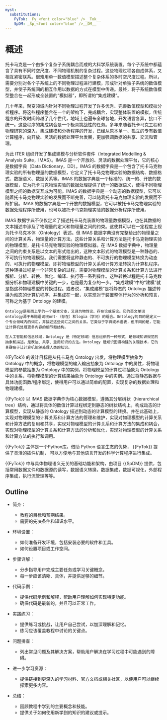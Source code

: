 ```yaml
---
myst:
  substitutions:
    FyTok: _Fy_<font color="blue" />__Tok__
    SpDM: _Sp_<font color="blue" />__DM__
---
```


# 概述

托卡马克是一个由多个复杂子系统耦合而成的大科学系统装置。每个子系统中都蕴含了具有不同时空尺度、不同物理机制的复杂过程。这些物理过程各自成体系，又相互紧密联系。很难用单一数值模型描述整个复杂体系的多时空尺度过程。所以，需要分别对各个子系统上的不同物理过程进行建模，形成针对单独子系统的数值模型，并使子系统间的相互作用以数据的方式在模型中传递。最终，将子系统数值模型整合在一起形成全装置的“模拟器”，即所谓的“集成建模”。

几十年来，聚变领域内针对不同物理过程开发了许多优秀、完善数值模型和模拟分析程序。将这些程序整合在一个的架构下，完成耦合，实现整体装置的模拟。传统程序的开发时间跨越了几个世代，地域上也遍布全球各地，开发语言各异，接口不统一。这些程序的集成耦合是一个极具挑战性的任务。多年来随着托卡马克工程和物理研究的深入，集成建模和分析程序的开发，已经从原本单一、孤立的专有数值计算程序，向开放、灵活的数据处理平台发展，更加强调数据的共享、交流和管理。

为此 ITER 组织开发了集成建模与分析软件套件（Integrated Modelling & Analysis Suite，IMAS）。IMAS 是一个开放的、灵活的数据处理平台，它的核心是数据字典（Data Dictionary，DD）。IMAS 的数据字典是一个包含了托卡马克物理实验的所有物理量的数据模型，它定义了托卡马克物理实验的数据结构、数据格式、数据语义、数据关系等。IMAS 的数据字典是一个标准的、统一的、开放的数据模型，它为托卡马克物理实验的数据处理提供了统一的数据语义，使得不同物理模型之间的数据交互成为可能。IMAS 的数据字典是一个动态的数据模型，它可以随着托卡马克物理实验的发展而不断完善，可以随着托卡马克物理实验的发展而不断扩展。IMAS 的数据字典是一个开放的数据模型，它可以被托卡马克物理实验的数据处理程序所使用，也可以被托卡马克物理实验的数据分析程序所使用。

IMAS 数据字典不仅仅定义了描述托卡马克装置的物理量数据模型，也在其数据的文本描述中涉及了物理量的定义和物理量之间的约束。这使其可以在一定程度上视为托卡马克本体（Ontology）表述。但 IMAS 数据字典没有完整给出的物理量之间的计算关系，物理量的计算方法。这些计算关系和计算方法是托卡马克物理实验的物理模型，是托卡马克物理实验的物理模拟器。在 IMAS 数据字典中，物理量之间的约束关系是以文本的形式给出的，这种文本形式的物理模型是一种静态的、不可执行的物理模型。我们需要将这种静态的、不可执行的物理模型转换为动态的、可执行的物理模型，即将物理模型的计算关系和计算方法转换为计算机程序。这种转换过程是一个非常复杂的过程，需要对物理模型的计算关系和计算方法进行解析、分析、转换、优化、编译、执行等一系列操作。这种转换过程是托卡马克数据分析和物理建模中关键的一步，也是最为复杂的一步。“集成建模”中的“建模”就是指这种物理模型的转换过程。或者说，“集成建模”是将静态的 Ontology 描述转换为动态的计算机程序，并集成在一起，以实现对于装置整体行为的分析和预言，可称之为基于 Ontology 的建模。

```{tip}
Ontology是形而上学的一个基本分支，又译为物性论、存在论或系论。它的英文单词ontology源于希腊语词根ont-（存在）和logia（学问）的组合。Ontology的目的是定义一个专业领域内的词汇，并描述这些词汇之间的关系。它类似于字典或术语表，但不同的是，它能让计算机处理更多内容的细节和结构。

在人工智能和信息领域，Ontology 是（特定领域）信息组织的一种形式，是领域知识规范的抽象和描述，是表达、共享、重用知识的方法。Ontology 是知识图谱构建的关键技术，它的关键在于让计算机能够处理人类的知识。
```

{{FyTok}} 的设计目标是从托卡马克 Ontology 出发，将物理模型抽象为 Ontology 中的概念，将物理模型的输入输出抽象为 Ontology 中的属性，将物理模型的参数抽象为 Ontology 中的实例，将物理模型的计算过程抽象为 Ontology 中的关系，将物理模型的计算结果抽象为 Ontology 中的实例。通过将静态数据与具体功能函数/程序绑定，使得用户可以通过简单的配置，实现复杂的数据处理和物理建模。

{{FyTok}} 以 IMAS 数据字典作为核心数据模型，遵循其分层树状（hierarchical tree）结构，通过将具体的数值计算过程绑定到静态的树状结构上，构成动态的计算模型，实现从静态的 Ontology 描述到动态的计算模型的转换。并在此基础上，实现对物理模型的计算关系和计算方法的管理和维护，实现对物理模型的计算关系和计算方法的复用和共享，实现对物理模型的计算关系和计算方法的集成和耦合，实现对物理模型的计算关系和计算方法的分析和优化，实现对物理模型的计算关系和计算方法的执行和调用。


{{FyTok}} 主体是一个Python库。借助 Python 语言生态的优势， {{FyTok}} 提供了灵活的插件机制， 可以方便地与其他语言开发的科学计算程序进行集成。

{{FyTok}} 中与具体物理语义无关的基础功能和架构，由项目 {{SpDM}} 提供，包括常用数据文件和数据源的读写，数据语义转换，数据集成，数据可视化，外部程序集成，执行流管理等等。 


## Outline
- 简介：
    - 教程的目标和预期结果。
    - 需要的先决条件和知识水平。

- 环境设置：
    - 如何准备开发环境，包括安装必要的软件和工具。
    - 如何设置项目或工作空间。

- 步骤详解：
    - 分步指导用户完成主要任务或学习关键概念。
    - 每一步应该清晰、具体，并提供足够的细节。

- 代码示例：
    - 提供代码示例和解释，帮助用户理解如何实现特定功能。
    - 确保代码是最新的，并且可以正常工作。

- 实践练习：
    - 提供练习或挑战，让用户自己尝试，以加深理解和记忆。
    - 练习应该覆盖教程中讨论的关键点。

- 问题排查：
    - 列出常见问题及其解决方案，帮助用户解决在学习过程中可能遇到的障碍。

- 进一步学习资源：
    - 提供链接到更深入的学习材料、官方文档或相关社区，以便用户可以继续探索更多内容。

- 总结：
    - 回顾教程中学到的主要概念和技能。
    - 提供关于如何使用新学到的知识的建议或提示。
